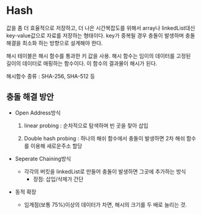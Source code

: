 # Hash

값을 좀 더 효율적으로 저장하고, 더 나은 시간복잡도를 위해서 array나 linkedList대신 key-value값으로 자료를 저장하는 형태이다. key가 중복될 경우 충돌이 발생하며 충돌 해결을 최소화 하는 방향으로 설계해야 한다.

해시 테이블은 해시 함수를 통과한 키 값을 사용. 해시 함수는 임이의 데이터를 고정된 길이의 데이터로 매핑하는 함수이다. 이 함수의 결과물이 해시가 된다.

해시함수 종류 : SHA-256, SHA-512 등

## 충돌 해결 방안

- Open Address방식

  1. linear probing : 순차적으로 탐색하며 빈 곳을 찾아 삽입

  2. Double hash probing : 하나의 해쉬 함수에서 충돌이 발생하면 2차 해쉬 함수를 이용해 새로운주소 할당

- Seperate Chaining방식

  - 각각의 버킷을 linkedList로 만들어 충돌이 발생하면 그곳에 추가하는 방식
    - 장점: 삽입/삭제가 간단

- 동적 확장
  - 임계점(보통 75%)이상의 데이터가 차면, 해시의 크기를 두 배로 늘리는 것.
